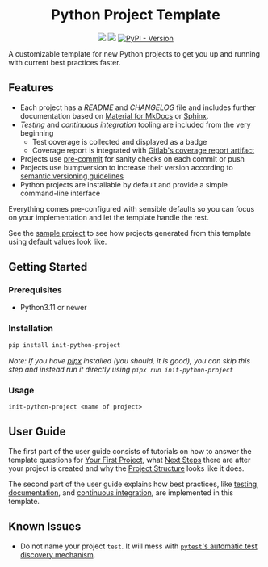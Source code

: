 <div align=center>
<h1>Python Project Template</h1>

[![](https://img.shields.io/badge/Documentation-main-blue)][docs]
[![](https://img.shields.io/badge/Example-Sample_Project-blue)][sample project]
[![PyPI - Version](https://img.shields.io/pypi/v/init-python-project)][pypi]

</div>

[pypi]: https://pypi.org/project/init-python-project/

<!-- start -->

A customizable template for new Python projects to get you up and running with current best practices faster.

## Features

- Each project has a *README* and *CHANGELOG* file and includes further documentation based on [Material for MkDocs][] or [Sphinx][].
- *Testing* and *continuous integration* tooling are included from the very beginning
    - Test coverage is collected and displayed as a badge
    - Coverage report is integrated with [Gitlab's coverage report artifact][gitlab coverage report]
- Projects use [pre-commit][] for sanity checks on each commit or push
- Projects use bumpversion to increase their version according to [semantic versioning guidelines][semver]
- Python projects are installable by default and provide a simple command-line interface

[material for mkdocs]: https://squidfunk.github.io/mkdocs-material
[sphinx]: https://www.sphinx-doc.org
[gitlab coverage report]: https://docs.gitlab.com/ee/ci/yaml/artifacts_reports.html#artifactsreportscoverage_report
[pre-commit]: https://pre-commit.com/
[semver]: https://semver.org/

Everything comes pre-configured with sensible defaults so you can focus on your implementation and let the template handle the rest.

See the [sample project][] to see how projects generated from this template using default values look like.

[sample project]: https://gitlab.cc-asp.fraunhofer.de/mkj/sample-project

## Getting Started

### Prerequisites

* Python3.11 or newer

### Installation

```sh
pip install init-python-project
```

*Note: If you have [pipx][] installed (you should, it is good), you can skip this step and instead run it directly using `pipx run init-python-project`*

[pipx]: https://pypa.github.io/pipx/

### Usage

```console
init-python-project <name of project>
```

<!-- usage-end -->

## User Guide

The first part of the user guide consists of tutorials on how to answer the template questions for [Your First Project][], what [Next Steps][] there are after your project is created and why the [Project Structure][] looks like it does.

[your first project]: https://mkj.pages.fraunhofer.de/project-template/user-guide/first-project
[next steps]: https://mkj.pages.fraunhofer.de/project-template/user-guide/first-project
[project structure]: https://mkj.pages.fraunhofer.de/project-template/user-guide/project-structure
[docs]: https://mkj.pages.fraunhofer.de/project-template/

The second part of the user guide explains how best practices, like [testing][], [documentation][], and [continuous integration][], are implemented in this template.

[testing]: https://mkj.pages.fraunhofer.de/project-template/user-guide/topics/testing
[documentation]: https://mkj.pages.fraunhofer.de/project-template/user-guide/topics/documentation
[continuous integration]: https://mkj.pages.fraunhofer.de/project-template/user-guide/topics/ci

## Known Issues

* Do not name your project `test`. It will mess with [`pytest`'s automatic test discovery mechanism](https://docs.pytest.org/explanation/goodpractices.html#conventions-for-python-test-discovery).
